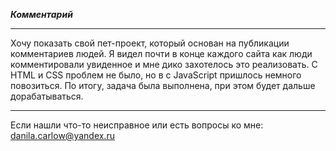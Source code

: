 **_Комментарий_**

---

Хочу показать свой пет-проект, который основан на публикации комментариев людей. Я видел почти в конце каждого сайта как люди комментировали увиденное и мне дико захотелось это реализовать. С HTML и CSS проблем не было, но в с JavaScript пришлось немного повозиться. По итогу, задача была выполнена, при этом будет дальше дорабатываться.

---

Если нашли что-то неисправное или есть вопросы ко мне:
danila.carlow@yandex.ru
